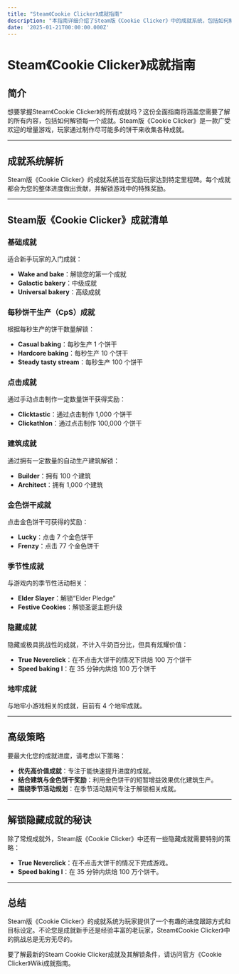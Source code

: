 ```yaml
---
title: "Steam《Cookie Clicker》成就指南"
description: "本指南详细介绍了Steam版《Cookie Clicker》中的成就系统，包括如何解锁各类成就的策略。"
date: '2025-01-21T00:00:00.000Z'
---
```


# Steam《Cookie Clicker》成就指南

## 简介

想要掌握Steam《Cookie Clicker》的所有成就吗？这份全面指南将涵盖您需要了解的所有内容，包括如何解锁每一个成就。Steam版《Cookie Clicker》是一款广受欢迎的增量游戏，玩家通过制作尽可能多的饼干来收集各种成就。

---

## 成就系统解析

Steam版《Cookie Clicker》的成就系统旨在奖励玩家达到特定里程碑。每个成就都会为您的整体进度做出贡献，并解锁游戏中的特殊奖励。

---

## Steam版《Cookie Clicker》成就清单

### 基础成就
适合新手玩家的入门成就：

- **Wake and bake**：解锁您的第一个成就
- **Galactic bakery**：中级成就
- **Universal bakery**：高级成就

### 每秒饼干生产（CpS）成就
根据每秒生产的饼干数量解锁：

- **Casual baking**：每秒生产 1 个饼干
- **Hardcore baking**：每秒生产 10 个饼干
- **Steady tasty stream**：每秒生产 100 个饼干

### 点击成就
通过手动点击制作一定数量饼干获得奖励：

- **Clicktastic**：通过点击制作 1,000 个饼干
- **Clickathlon**：通过点击制作 100,000 个饼干

### 建筑成就
通过拥有一定数量的自动生产建筑解锁：

- **Builder**：拥有 100 个建筑
- **Architect**：拥有 1,000 个建筑

### 金色饼干成就
点击金色饼干可获得的奖励：

- **Lucky**：点击 7 个金色饼干
- **Frenzy**：点击 77 个金色饼干

### 季节性成就
与游戏内的季节性活动相关：

- **Elder Slayer**：解锁“Elder Pledge”
- **Festive Cookies**：解锁圣诞主题升级

### 隐藏成就
隐藏或极具挑战性的成就，不计入牛奶百分比，但具有炫耀价值：

- **True Neverclick**：在不点击大饼干的情况下烘焙 100 万个饼干
- **Speed baking I**：在 35 分钟内烘焙 100 万个饼干

### 地牢成就
与地牢小游戏相关的成就，目前有 4 个地牢成就。

---

## 高级策略

要最大化您的成就进度，请考虑以下策略：

- **优先高价值成就**：专注于能快速提升进度的成就。
- **结合建筑与金色饼干奖励**：利用金色饼干的短暂增益效果优化建筑生产。
- **围绕季节活动规划**：在季节活动期间专注于解锁相关成就。

---

## 解锁隐藏成就的秘诀

除了常规成就外，Steam版《Cookie Clicker》中还有一些隐藏成就需要特别的策略：

- **True Neverclick**：在不点击大饼干的情况下完成游戏。
- **Speed baking I**：在 35 分钟内烘焙 100 万个饼干。

---

## 总结

Steam版《Cookie Clicker》的成就系统为玩家提供了一个有趣的进度跟踪方式和目标设定。不论您是成就新手还是经验丰富的老玩家，Steam《Cookie Clicker》中的挑战总是无穷无尽的。

要了解最新的Steam Cookie Clicker成就及其解锁条件，请访问官方《Cookie Clicker》Wiki成就指南。
